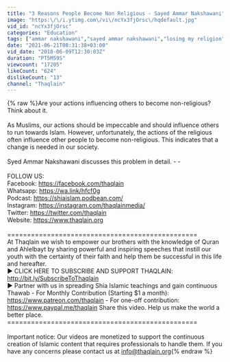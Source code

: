 ```yaml
---
title: "3 Reasons People Become Non Religious - Sayed Ammar Nakshawani"
image: "https:\/\/i.ytimg.com\/vi\/ncYx3fjOrsc\/hqdefault.jpg"
vid_id: "ncYx3fjOrsc"
categories: "Education"
tags: ["ammar nakshawani","sayed ammar nakshawani","losing my religion"]
date: "2021-06-21T08:31:38+03:00"
vid_date: "2018-06-09T12:30:03Z"
duration: "PT5M59S"
viewcount: "17205"
likeCount: "624"
dislikeCount: "13"
channel: "Thaqlain"
---
```

{% raw %}Are your actions influencing others to become non-religious? Think about it.<br /><br />As Muslims, our actions should be impeccable and should influence others to run towards Islam. However, unfortunately, the actions of the religious often influence other people to become non-religious. This indicates that a change is needed in our society.<br /><br />Syed Ammar Nakshawani discusses this problem in detail. - -<br /><br />FOLLOW US: <br />Facebook: <a rel="nofollow" target="blank" href="https://facebook.com/thaqlain">https://facebook.com/thaqlain</a><br />Whatsapp: <a rel="nofollow" target="blank" href="https://wa.link/hfcf0g">https://wa.link/hfcf0g</a> <br />Podcast: <a rel="nofollow" target="blank" href="https://shiaislam.podbean.com/">https://shiaislam.podbean.com/</a> <br />Instagram: <a rel="nofollow" target="blank" href="https://instagram.com/thaqlainmedia/">https://instagram.com/thaqlainmedia/</a> <br />Twitter: <a rel="nofollow" target="blank" href="https://twitter.com/thaqlain">https://twitter.com/thaqlain</a> <br />Website: <a rel="nofollow" target="blank" href="https://www.thaqlain.org">https://www.thaqlain.org</a><br /><br />================================================ <br />At Thaqlain we wish to empower our brothers with the knowledge of Quran and Ahlelbayt by sharing powerful and inspiring speeches that instill our youth with the certainty of their faith and help them be successful in this life and hereafter. <br />► CLICK HERE TO SUBSCRIBE AND SUPPORT THAQLAIN: <a rel="nofollow" target="blank" href="http://bit.ly/SubscribeToThaqlain">http://bit.ly/SubscribeToThaqlain</a> <br />► Partner with us in spreading Shia Islamic teachings and gain continuous Thawab - For Monthly Contribution (Starting $1 a month): <a rel="nofollow" target="blank" href="https://www.patreon.com/thaqlain">https://www.patreon.com/thaqlain</a> - For one-off contribution: <a rel="nofollow" target="blank" href="https://www.paypal.me/thaqlain">https://www.paypal.me/thaqlain</a> Share this video. Help us make the world a better place. <br />================================================  <br /><br />Important notice: Our videos are monetized to support the continuous creation of Islamic content that requires professionals to handle them. If you have any concerns please contact us at info@thaqlain.org{% endraw %}
